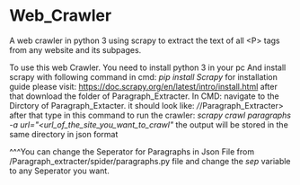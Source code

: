 # Web_Crawler
A web crawler in python 3 using scrapy to extract the text of all &lt;P> tags from any website and its subpages.

To use this web Crawler.
You need to install python 3 in your pc
And install scrapy with following command in cmd:
_pip install Scrapy_
for installation guide please visit: https://doc.scrapy.org/en/latest/intro/install.html
after that download the folder of Paragraph_Extracter.
In CMD: navigate to the Dirctory of Paragraph_Extacter.
it should look like: */*/Paragraph_Extracter>
after that type in this command to run the crawler:
_scrapy crawl paragraphs -a url="<url_of_the_site_you_want_to_crawl"_
the output will be stored in the same directory in json format


^^^You can change the Seperator for Paragraphs in Json File from /Paragraph_extracter/spider/paragraphs.py file and change the *sep* variable to any Seperator you want.

